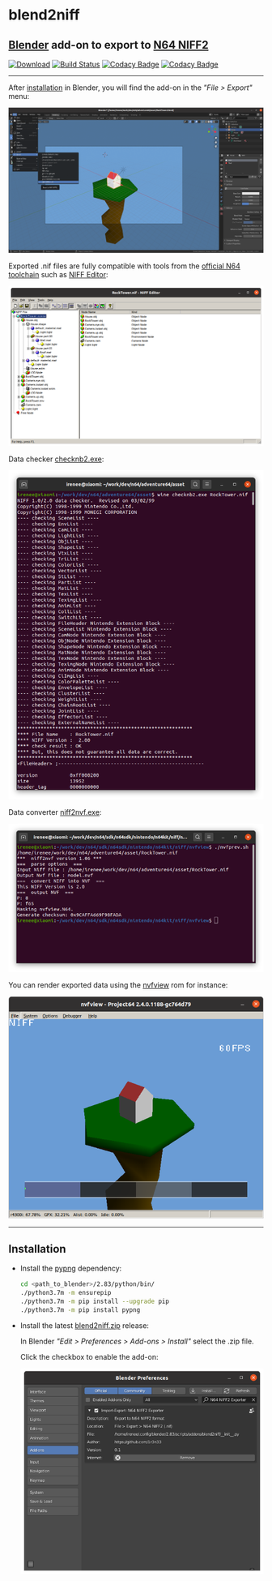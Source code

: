 # blend2niff

## [Blender](https://www.blender.org/) add-on to export to [N64 NIFF2](https://ultra64.ca/files/documentation/online-manuals/man-v5-1/niff/index.htm)

[![Download](https://img.shields.io/badge/download-latest-blue)](https://github.com/1r3n33/blend2niff/releases/latest)
[![Build Status](https://travis-ci.com/1r3n33/blend2niff.svg?branch=master)](https://travis-ci.com/1r3n33/blend2niff)
[![Codacy Badge](https://app.codacy.com/project/badge/Grade/543fee83ddc2475aafad5a28fb9cdc89)](https://www.codacy.com/manual/icaroulle/blend2niff?utm_source=github.com&amp;utm_medium=referral&amp;utm_content=1r3n33/blend2niff&amp;utm_campaign=Badge_Grade)
[![Codacy Badge](https://app.codacy.com/project/badge/Coverage/543fee83ddc2475aafad5a28fb9cdc89)](https://www.codacy.com/manual/icaroulle/blend2niff?utm_source=github.com&utm_medium=referral&utm_content=1r3n33/blend2niff&utm_campaign=Badge_Coverage)

---

After [installation](#installation) in Blender, you will find the add-on in the _"File > Export"_ menu:

![Blender export](./screenshots/blender-export.png)

Exported .nif files are fully compatible with tools from the [official N64 toolchain](https://ultra64.ca/resources/software/) such as [NIFF Editor](https://ultra64.ca/files/documentation/online-manuals/man-v5-1/niff/niff_edit/win/index.html):

![Niff editor](./screenshots/niff-editor.png)

Data checker [checknb2.exe](https://ultra64.ca/files/documentation/online-manuals/man-v5-1/niff/nifftools/checknb2.htm):

![checknb2](./screenshots/checknb2.png)

Data converter [niff2nvf.exe](https://ultra64.ca/files/documentation/online-manuals/man-v5-1/niff/niff2nvf/index.htm):

![niff2nv](./screenshots/niff2nvf.png)

You can render exported data using the [nvfview](https://ultra64.ca/files/documentation/online-manuals/man-v5-1/niff/nvfview/seg1.htm) rom for instance:

![nvfview](./screenshots/nvfview-emu.png)

---

<a name="installation"></a>
## Installation

- Install the [pypng](https://pypi.org/project/pypng/) dependency:

    ```bash
    cd <path_to_blender>/2.83/python/bin/
    ./python3.7m -m ensurepip
    ./python3.7m -m pip install --upgrade pip
    ./python3.7m -m pip install pypng
    ```

- Install the latest [blend2niff.zip](https://github.com/1r3n33/blend2niff/releases/latest) release:

    In Blender _"Edit > Preferences > Add-ons > Install"_ select the .zip file.

    Click the checkbox to enable the add-on:

    ![install](./screenshots/install.png)
